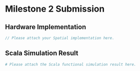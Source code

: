 # Milestone 2 Submission

## Hardware Implementation
```scala
// Please attach your Spatial implementation here.
```

## Scala Simulation Result
```bash
# Please attach the Scala functional simulation result here.
```

